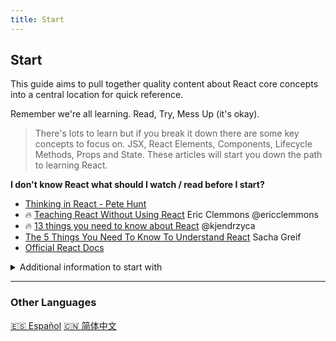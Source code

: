 ```yaml
---
title: Start
---
```


## Start
This guide aims to pull together quality content about React core concepts into a central location for quick reference.

Remember we're all learning.  Read, Try, Mess Up (it's okay).

>There's lots to learn but if you break it down there are some key concepts to focus on. JSX, React Elements, Components, Lifecycle Methods, Props and State.  These articles will start you down the path to learning React.

**I don't know React what should I watch / read before I start?**
* [Thinking in React - Pete Hunt](https://facebook.github.io/react/docs/thinking-in-react.html)
* 🔥 [Teaching React Without Using React](https://medium.com/@ericclemmons/teaching-react-without-using-react-a4b87cfd4e87#.q8cyvryw1) Eric Clemmons @ericclemmons
* 🔥 [13 things you need to know about React](http://aimforsimplicity.com/post/13-things-you-need-to-know-about-react)  @kjendrzyca
* [The 5 Things You Need To Know To Understand React](https://medium.com/@sachagreif/the-5-things-you-need-to-know-to-understand-react-a1dbd5d114a3#.uii8of7um) Sacha Greif
* [Official React Docs](https://facebook.github.io/react/docs/hello-world.html)

<details>
 <summary>Additional information to start with</summary>

* [Pete Hunt: React: Rethinking best practices JSConf EU 2013](https://www.youtube.com/watch?v=x7cQ3mrcKaY)
* [React in 7 Minutes](https://egghead.io/lessons/react-react-in-7-minutes) this is a slightly dated but still really good starter
* [Complete Intro to React - React, Webpack, Babel, Redux, React Router, SSR](https://btholt.github.io/complete-intro-to-react/) Brian Holt(@holtbt) for Frontend Masters worshop
* [React "Aha" Moments](https://tylermcginnis.com/react-aha-moments) Tyler McGinnis @tylermcginnis33
* [All the terrible things I did the first time I wrote a complex React App ](https://youtu.be/Fk--XUEorvc?t=20666) Raquel @raquelxmoss
* [Introduction to React](https://mva.microsoft.com/en-US/training-courses/introduction-to-react-16635?l=4wrKgdJrC_206218965) Eric W. Greene / Microsoft Virtual Academy
</details>

<hr>

### Other Languages
[🇪🇸 Español](https://github.com/xDae/react-faq)
[🇨🇳 简体中文](https://github.com/justjavac/react-faq)
